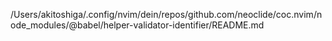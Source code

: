 /Users/akitoshiga/.config/nvim/dein/repos/github.com/neoclide/coc.nvim/node_modules/@babel/helper-validator-identifier/README.md